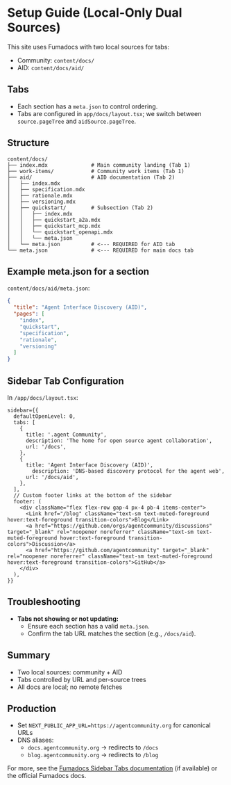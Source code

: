 # Setup Guide (Local-Only Dual Sources)

This site uses Fumadocs with two local sources for tabs:
- Community: `content/docs/`
- AID: `content/docs/aid/`

## Tabs

- Each section has a `meta.json` to control ordering.
- Tabs are configured in `app/docs/layout.tsx`; we switch between `source.pageTree` and `aidSource.pageTree`.

## Structure

```
content/docs/
├── index.mdx              # Main community landing (Tab 1)
├── work-items/            # Community work items (Tab 1)
├── aid/                   # AID documentation (Tab 2)
│   ├── index.mdx
│   ├── specification.mdx
│   ├── rationale.mdx
│   ├── versioning.mdx
│   ├── quickstart/        # Subsection (Tab 2)
│   │   ├── index.mdx
│   │   ├── quickstart_a2a.mdx
│   │   ├── quickstart_mcp.mdx
│   │   └── quickstart_openapi.mdx
│   │   └── meta.json
│   └── meta.json          # <--- REQUIRED for AID tab
└── meta.json              # <--- REQUIRED for main docs tab
```

## Example meta.json for a section

`content/docs/aid/meta.json`:
```json
{
  "title": "Agent Interface Discovery (AID)",
  "pages": [
    "index",
    "quickstart",
    "specification",
    "rationale",
    "versioning"
  ]
}
```

## Sidebar Tab Configuration

In `/app/docs/layout.tsx`:
```tsx
sidebar={{
  defaultOpenLevel: 0,
  tabs: [
    {
      title: '.agent Community',
      description: 'The home for open source agent collaboration',
      url: '/docs',
    },
    {
      title: 'Agent Interface Discovery (AID)',
        description: 'DNS-based discovery protocol for the agent web',
      url: '/docs/aid',
    },
  ],
  // Custom footer links at the bottom of the sidebar
  footer: (
    <div className="flex flex-row gap-4 px-4 pb-4 items-center">
      <Link href="/blog" className="text-sm text-muted-foreground hover:text-foreground transition-colors">Blog</Link>
      <a href="https://github.com/orgs/agentcommunity/discussions" target="_blank" rel="noopener noreferrer" className="text-sm text-muted-foreground hover:text-foreground transition-colors">Discussion</a>
      <a href="https://github.com/agentcommunity" target="_blank" rel="noopener noreferrer" className="text-sm text-muted-foreground hover:text-foreground transition-colors">GitHub</a>
    </div>
  ),
}}
```

## Troubleshooting

- **Tabs not showing or not updating:**
  - Ensure each section has a valid `meta.json`.
  - Confirm the tab URL matches the section (e.g., `/docs/aid`).

## Summary

- Two local sources: community + AID
- Tabs controlled by URL and per-source trees
- All docs are local; no remote fetches

## Production

- Set `NEXT_PUBLIC_APP_URL=https://agentcommunity.org` for canonical URLs
- DNS aliases:
  - `docs.agentcommunity.org` → redirects to `/docs`
  - `blog.agentcommunity.org` → redirects to `/blog`

For more, see the [Fumadocs Sidebar Tabs documentation](https://fumadocs.dev/docs/ui/sidebar-tabs) (if available) or the official Fumadocs docs.
